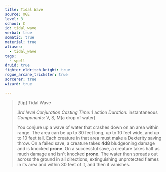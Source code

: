 ```yaml
---
title: Tidal Wave
source: XGE
level: 3
school: C
id: tidal_wave
verbal: true
somatic: true
material: true
aliases:
  - tidal_wave
tags:
  - spell
druid: true
fighter_eldritch_knight: true
rogue_arcane_trickster: true
sorcerer: true
wizard: true

---
```

>[!tip] Tidal Wave
>
> *3rd level Conjuration*
> *Casting Time:* 1 action
> *Duration:* instantaneous
> *Components:* V, S, M(a drop of water)
>
>You conjure up a wave of water that crashes down on an area within range. The area can be up to 30 feet long, up to 10 feet wide, and up to 10 feet tall. Each creature in that area must make a Dexterity saving throw. On a failed save, a creature takes **4d8** bludgeoning damage and is knocked **prone**. On a successful save, a creature takes half as much damage and isn't knocked **prone**. The water then spreads out across the ground in all directions, extinguishing unprotected flames in its area and within 30 feet of it, and then it vanishes.
>

